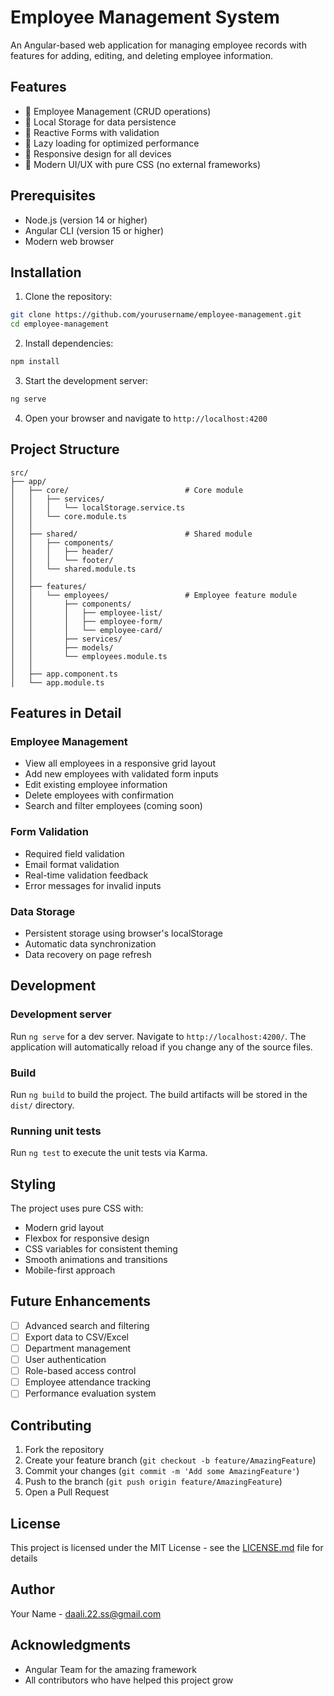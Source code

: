 # Employee Management System

An Angular-based web application for managing employee records with features for adding, editing, and deleting employee information.

## Features

- 👥 Employee Management (CRUD operations)
- 💾 Local Storage for data persistence
- 🎯 Reactive Forms with validation
- 🚀 Lazy loading for optimized performance
- 📱 Responsive design for all devices
- 🎨 Modern UI/UX with pure CSS (no external frameworks)

## Prerequisites

- Node.js (version 14 or higher)
- Angular CLI (version 15 or higher)
- Modern web browser

## Installation

1. Clone the repository:
```bash
git clone https://github.com/yourusername/employee-management.git
cd employee-management
```

2. Install dependencies:
```bash
npm install
```

3. Start the development server:
```bash
ng serve
```

4. Open your browser and navigate to `http://localhost:4200`

## Project Structure

```
src/
├── app/
│   ├── core/                          # Core module
│   │   ├── services/
│   │   │   └── localStorage.service.ts
│   │   └── core.module.ts
│   │
│   ├── shared/                        # Shared module
│   │   ├── components/
│   │   │   ├── header/
│   │   │   └── footer/
│   │   └── shared.module.ts
│   │
│   ├── features/
│   │   └── employees/                 # Employee feature module
│   │       ├── components/
│   │       │   ├── employee-list/
│   │       │   ├── employee-form/
│   │       │   └── employee-card/
│   │       ├── services/
│   │       ├── models/
│   │       └── employees.module.ts
│   │
│   ├── app.component.ts
│   └── app.module.ts
```

## Features in Detail

### Employee Management

- View all employees in a responsive grid layout
- Add new employees with validated form inputs
- Edit existing employee information
- Delete employees with confirmation
- Search and filter employees (coming soon)

### Form Validation

- Required field validation
- Email format validation
- Real-time validation feedback
- Error messages for invalid inputs

### Data Storage

- Persistent storage using browser's localStorage
- Automatic data synchronization
- Data recovery on page refresh

## Development

### Development server

Run `ng serve` for a dev server. Navigate to `http://localhost:4200/`. The application will automatically reload if you change any of the source files.

### Build

Run `ng build` to build the project. The build artifacts will be stored in the `dist/` directory.

### Running unit tests

Run `ng test` to execute the unit tests via Karma.

## Styling

The project uses pure CSS with:
- Modern grid layout
- Flexbox for responsive design
- CSS variables for consistent theming
- Smooth animations and transitions
- Mobile-first approach

## Future Enhancements

- [ ] Advanced search and filtering
- [ ] Export data to CSV/Excel
- [ ] Department management
- [ ] User authentication
- [ ] Role-based access control
- [ ] Employee attendance tracking
- [ ] Performance evaluation system

## Contributing

1. Fork the repository
2. Create your feature branch (`git checkout -b feature/AmazingFeature`)
3. Commit your changes (`git commit -m 'Add some AmazingFeature'`)
4. Push to the branch (`git push origin feature/AmazingFeature`)
5. Open a Pull Request

## License

This project is licensed under the MIT License - see the [LICENSE.md](LICENSE.md) file for details

## Author

Your Name - [daali.22.ss@gmail.com](mailto:daali.22.ss@gmail.com)

## Acknowledgments

- Angular Team for the amazing framework
- All contributors who have helped this project grow
